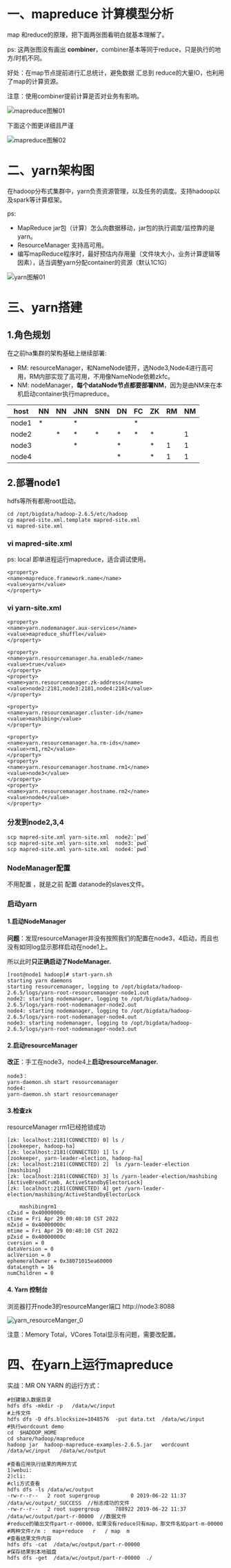 



# 一、mapreduce 计算模型分析

map 和reduce的原理，把下面两张图看明白就基本理解了。

ps: 这两张图没有画出 **combiner**，combiner基本等同于reduce，只是执行的地方/时机不同。

好处：在map节点提前进行汇总统计，避免数据 汇总到 reduce的大量IO，也利用了map的计算资源。

注意：使用combiner提前计算是否对业务有影响。



![mapreduce图解01](https://s2.loli.net/2022/04/25/1Mkmt76yi4nDNKv.png)

下面这个图更详细且严谨

![mapreduce图解02](https://s2.loli.net/2022/04/25/xtPs93IJFH8nmBY.png)

# 二、yarn架构图

在hadoop分布式集群中，yarn负责资源管理，以及任务的调度。支持hadoop以及spark等计算框架。

ps: 

- MapReduce jar包（计算）怎么向数据移动，jar包的执行调度/监控靠的是 yarn。
- ResourceManager 支持高可用。
- 编写mapReduce程序时，最好预估内存用量（文件块大小，业务计算逻辑等因素），适当调整yarn分配container的资源（默认1C1G）

![yarn图解01](https://s2.loli.net/2022/04/25/IDLd5itC3m9wQ81.png)



# 三、yarn搭建

## 1.角色规划

在之前ha集群的架构基础上继续部署:

- RM: resourceManager，和NameNode错开，选Node3,Node4进行高可用，RM内部实现了高可用，不用像NameNode依赖zkfc。
- NM: nodeManager，**每个dataNode节点都要部署NM**，因为是由NM来在本机启动container执行mapreduce。

| host  | NN   | NN   | JNN  | SNN  | DN   | FC   | ZK   | RM   | NM   |
| ----- | ---- | ---- | ---- | ---- | ---- | ---- | ---- | ---- | ---- |
| node1 | *    |      | *    |      |      | *    |      |      |      |
| node2 |      | *    | *    | *    | *    | *    | *    |      | 1    |
| node3 |      |      | *    |      | *    |      | *    | 1    | 1    |
| node4 |      |      |      |      | *    |      | *    | 1    | 1    |

## 2.部署node1

hdfs等所有都用root启动。

```
cd /opt/bigdata/hadoop-2.6.5/etc/hadoop
cp mapred-site.xml.template mapred-site.xml
vi mapred-site.xml

```

### vi mapred-site.xml

ps: <value>local</value> 即单进程运行mapreduce，适合调试使用。

```
<property>
<name>mapreduce.framework.name</name>
<value>yarn</value>
</property>
```

### vi yarn-site.xml

```
<property>
<name>yarn.nodemanager.aux-services</name>
<value>mapreduce_shuffle</value>
</property>

<property>
<name>yarn.resourcemanager.ha.enabled</name>
<value>true</value>
</property>
<property>
<name>yarn.resourcemanager.zk-address</name>
<value>node2:2181,node3:2181,node4:2181</value>
</property>

<property>
<name>yarn.resourcemanager.cluster-id</name>
<value>mashibing</value>
</property>

<property>
<name>yarn.resourcemanager.ha.rm-ids</name>
<value>rm1,rm2</value>
</property>
<property>
<name>yarn.resourcemanager.hostname.rm1</name>
<value>node3</value>
</property>
<property>
<name>yarn.resourcemanager.hostname.rm2</name>
<value>node4</value>
</property>
```

### 分发到node2,3,4

```
scp mapred-site.xml yarn-site.xml  node2:`pwd`
scp mapred-site.xml yarn-site.xml  node3:`pwd`
scp mapred-site.xml yarn-site.xml  node4:`pwd`
```

### NodeManager配置

不用配置 ，就是之前 配置 datanode的slaves文件。

### 启动yarn

#### 1.启动NodeManager

**问题**：发现resourceManager并没有按照我们的配置在node3，4启动，而且也没有如同log显示那样启动在node1上。

所以此时**只正确启动了NodeManager.**

```
[root@node1 hadoop]# start-yarn.sh 
starting yarn daemons
starting resourcemanager, logging to /opt/bigdata/hadoop-2.6.5/logs/yarn-root-resourcemanager-node1.out
node2: starting nodemanager, logging to /opt/bigdata/hadoop-2.6.5/logs/yarn-root-nodemanager-node2.out
node4: starting nodemanager, logging to /opt/bigdata/hadoop-2.6.5/logs/yarn-root-nodemanager-node4.out
node3: starting nodemanager, logging to /opt/bigdata/hadoop-2.6.5/logs/yarn-root-nodemanager-node3.out
```

#### 2.**启动resourceManager**

**改正**：手工在node3，node4上**启动resourceManager.**

```
node3：
yarn-daemon.sh start resourcemanager
node4:
yarn-daemon.sh start resourcemanager
```

#### 3.检查zk

resourceManager rm1已经抢锁成功

```
[zk: localhost:2181(CONNECTED) 0] ls /
[zookeeper, hadoop-ha]
[zk: localhost:2181(CONNECTED) 1] ls /
[zookeeper, yarn-leader-election, hadoop-ha]
[zk: localhost:2181(CONNECTED) 2]  ls /yarn-leader-election
[mashibing]
[zk: localhost:2181(CONNECTED) 3] ls /yarn-leader-election/mashibing
[ActiveBreadCrumb, ActiveStandbyElectorLock]
[zk: localhost:2181(CONNECTED) 4] get /yarn-leader-election/mashibing/ActiveStandbyElectorLock 

	mashibingrm1
cZxid = 0x40000000c
ctime = Fri Apr 29 00:40:10 CST 2022
mZxid = 0x40000000c
mtime = Fri Apr 29 00:40:10 CST 2022
pZxid = 0x40000000c
cversion = 0
dataVersion = 0
aclVersion = 0
ephemeralOwner = 0x38071015ea60000
dataLength = 16
numChildren = 0
```

#### 4. Yarn 控制台

浏览器打开node3的resourceManger端口 http://node3:8088

![yarn_resourceManger_0](https://s2.loli.net/2022/04/29/cEl8RGZkAeLn9Sp.png)

注意：Memory Total，VCores Total显示有问题，需要改配置。

# 四、在yarn上运行mapreduce

实战：MR ON YARN 的运行方式：

```
#创建输入数据目录
hdfs dfs -mkdir -p   /data/wc/input 
#上传文件
hdfs dfs -D dfs.blocksize=1048576  -put data.txt  /data/wc/input
#执行wordcount demo
cd  $HADOOP_HOME
cd share/hadoop/mapreduce
hadoop jar  hadoop-mapreduce-examples-2.6.5.jar   wordcount   /data/wc/input   /data/wc/output

#查看应用执行结果的两种方式
1)webui:
2)cli:
#cli方式查看
hdfs dfs -ls /data/wc/output
-rw-r--r--   2 root supergroup          0 2019-06-22 11:37 /data/wc/output/_SUCCESS  //标志成功的文件
-rw-r--r--   2 root supergroup     788922 2019-06-22 11:37 /data/wc/output/part-r-00000  //数据文件
#reduce的输出文件part-r-00000，如果没有reduce只有map，那文件名如part-m-00000
#两种文件r/m :  map+reduce   r   / map  m
#查看结果文件内容
hdfs dfs -cat  /data/wc/output/part-r-00000
#保存结果到本地磁盘
hdfs dfs -get  /data/wc/output/part-r-00000  ./
```

 



